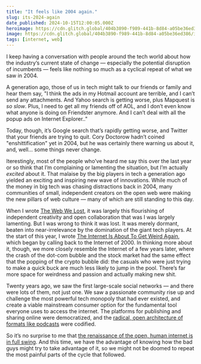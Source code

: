 ```yaml
---
title: "It feels like 2004 again."
slug: its-2024-again
date_published: 2024-10-15T12:00:05.000Z
heroimage: https://cdn.glitch.global/404b3890-f989-441b-8d84-a05be36ed386/internet-explorer-6.jpg?v=1729061812984
image: https://cdn.glitch.global/404b3890-f989-441b-8d84-a05be36ed386/internet-explorer-6.jpg?v=1729061812984
tags: [internet, web]
---
```


I keep having a conversation with people around the tech world about how the industry’s current state of change — especially the potential disruption of incumbents — feels like nothing so much as a cyclical repeat of what we saw in 2004.

A generation ago, those of us in tech might talk to our friends or family and hear them say, "I think the ads in my Hotmail account are terrible, and I can’t send any attachments. And Yahoo search is getting worse, plus Mapquest is _so slow_. Plus, I need to get all my friends off of AOL, and I don’t even know what anyone is doing on Friendster anymore. And I can’t deal with all the popup ads on Internet Explorer.."

Today, though, it’s Google search that’s rapidly getting worse, and Twitter that your friends are trying to quit. Cory Doctorow hadn’t coined "enshittification" yet in 2004, but he was certainly there warning us about it, and, well… some things never change.

Iterestingly, most of the people who’ve heard me say this over the last year or so think that I’m complaining or lamenting the situation, but I’m actually _excited_ about it. That malaise by the big players in tech a generation ago yielded an exciting and inspiring new wave of innovations. While much of the money in big tech was chasing distractions back in 2004, many communities of small, independent creators on the open web were making the new pillars of web culture — many of which are still standing to this day. 

When I wrote <a href="https://www.anildash.com//2012/12/13/the_web_we_lost/">The Web We Lost</a>, it was largely this flourishing of independent creativity and open collaboration that was I was largely lamenting. But I was wrong to think it was lost. It was merely dormant, beaten into near-irrelevance by the domination of the giant tech players. At the start of this year, I wrote <a href="https://www.rollingstone.com/culture/culture-commentary/internet-future-about-to-get-weird-1234938403/">The Internet Is About To Get Weird Again</a>, which began by calling back to the Internet of 2000. In thinking more about it, though, we more closely resemble the Internet of a few years later, where the crash of the dot-com bubble and the stock market had the same effect that the popping of the crypto bubble did: the casuals who were just trying to make a quick buck are much less likely to jump in the pool. There’s far more space for weirdness and passion and actually making new shit.

Twenty years ago, we saw the first large-scale social networks — and there were lots of them, not just one. We saw a passionate community rise up and challenge the most powerful tech monopoly that had ever existed, and create a viable mainstream consumer option for the fundamental tool everyone uses to access the internet. The platforms for publishing and sharing online were democratized, and the <a href="https://www.anildash.com//2024/02/06/wherever-you-get-podcasts/">radical, open architecture of formats like podcasts</a> were codified.

So it’s no surprise to me that <a href="https://www.anildash.com//2024/01/03/human-web-renaissance/">the renaissance of the open, human internet is in full swing</a>. And this time, we have the advantage of knowing how the bad guys might try to take advantage of it, so we might not be doomed to repeat the most painful parts of the cycle that followed.